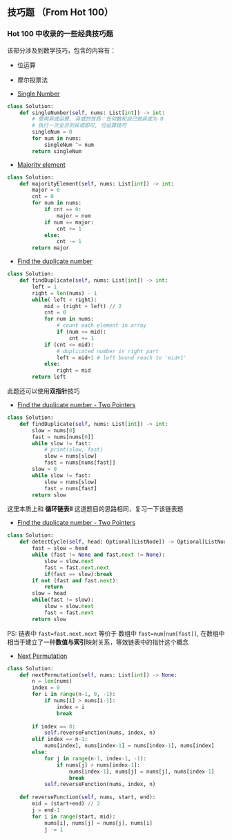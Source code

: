 ## 技巧题 （From Hot 100）  
### Hot 100 中收录的一些经典技巧题 
该部分涉及到数学技巧，包含的内容有：
- 位运算
- 摩尔投票法

- [ Single Number ]( https://leetcode.cn/problems/single-number/description/ )  
```python 
class Solution:
    def singleNumber(self, nums: List[int]) -> int:  
        # 使用异或运算, 异或的性质：任何数和自己做异或为 0 
        # 执行一次全员的异或即可, 位运算技巧
        singleNum = 0
        for num in nums:
            singleNum ^= num 
        return singleNum 
```    

- [ Majority element ]( https://leetcode.cn/problems/majority-element/description/?envType=study-plan-v2&envId=top-100-liked )  
```python 
class Solution:
    def majorityElement(self, nums: List[int]) -> int:  
        major = 0 
        cnt = 0 
        for num in nums:
            if cnt == 0:
                major = num 
            if num == major:
                cnt += 1 
            else:
                cnt -= 1
        return major 
```  

- [ Find the duplicate number ]( https://leetcode.cn/problems/find-the-duplicate-number/description/ )  
```python 
class Solution:
    def findDuplicate(self, nums: List[int]) -> int:
        left = 1 
        right = len(nums) - 1  
        while( left < right):   
            mid = (right + left) // 2 
            cnt = 0 
            for num in nums:  
                # count each element in array
                if (num <= mid):  
                    cnt += 1
            if (cnt <= mid): 
                # duplicated number in right part 
                left = mid+1 # left bound reach to 'mid+1' 
            else:
                right = mid 
        return left 
```     
此题还可以使用**双指针**技巧  

- [ Find the duplicate number - Two Pointers]( https://leetcode.cn/problems/find-the-duplicate-number/description/ )  
```python 
class Solution:
    def findDuplicate(self, nums: List[int]) -> int:
        slow = nums[0]
        fast = nums[nums[0]]
        while slow != fast:
            # print(slow, fast)
            slow = nums[slow]
            fast = nums[nums[fast]]
        slow = 0
        while slow != fast:
            slow = nums[slow]
            fast = nums[fast]
        return slow
```    
这里本质上和 **循环链表II** 这道题目的思路相同，复习一下该链表题

- [ Find the duplicate number - Two Pointers]( https://leetcode.cn/problems/find-the-duplicate-number/description/ )  
```python 
class Solution:
    def detectCycle(self, head: Optional[ListNode]) -> Optional[ListNode]:
        fast = slow = head 
        while (fast != None and fast.next != None):
            slow = slow.next 
            fast = fast.next.next 
            if(fast == slow):break   
        if not (fast and fast.next): 
            return 
        slow = head 
        while(fast != slow):
            slow = slow.next 
            fast = fast.next 
        return slow
```    
PS: 链表中 `fast=fast.next.next` 等价于 数组中 `fast=num[num[fast]]`, 在数组中相当于建立了一种**数值与索引**映射关系，等效链表中的指针这个概念 

- [ Next Permutation ]( https://leetcode.cn/problems/next-permutation/description/ )  
```python 
class Solution:
    def nextPermutation(self, nums: List[int]) -> None:
        n = len(nums)
        index = 0
        for i in range(n-1, 0, -1):
            if nums[i] > nums[i-1]:
                index = i
                break
        
        if index == 0:
            self.reverseFunction(nums, index, n)
        elif index == n-1:
            nums[index], nums[index-1] = nums[index-1], nums[index]
        else:
            for j in range(n-1, index-1, -1):
                if nums[j] > nums[index-1]:
                    nums[index-1], nums[j] = nums[j], nums[index-1]
                    break
            self.reverseFunction(nums, index, n)
    
    def reverseFunction(self, nums, start, end):
        mid = (start+end) // 2
        j = end-1
        for i in range(start, mid):
            nums[i], nums[j] = nums[j], nums[i]
            j -= 1 
```    







